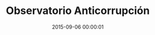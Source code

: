 ---
layout: projects-history
title: Observatorio Anticorrupción
date: 2015-09-06 00:00:01
img: observatorio.png
thumb: observatorio-thumb.png
site_url: http://observatorioanticorrupcion.cl/
status: activo
---